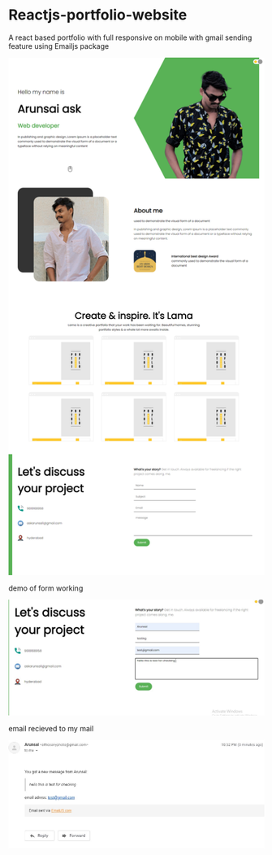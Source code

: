 # Reactjs-portfolio-website
A react based portfolio with full responsive on mobile 
with gmail sending feature using Emailjs package

![Screenshot](screenshot.jpg)

demo of form working

![Screenshot](demo.jpg)

email recieved to my mail

![Screenshot](email.jpg)
